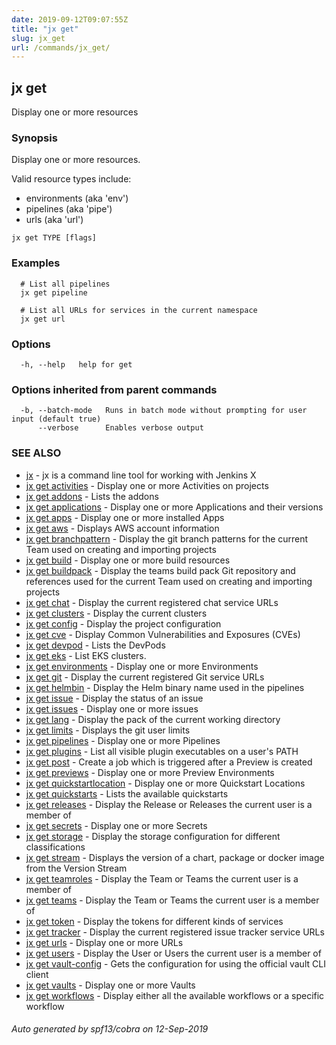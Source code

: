 ```yaml
---
date: 2019-09-12T09:07:55Z
title: "jx get"
slug: jx_get
url: /commands/jx_get/
---
```

## jx get

Display one or more resources

### Synopsis

Display one or more resources. 

Valid resource types include: 

  * environments (aka 'env')  
  * pipelines (aka 'pipe')  
  * urls (aka 'url')

```
jx get TYPE [flags]
```

### Examples

```
  # List all pipelines
  jx get pipeline
  
  # List all URLs for services in the current namespace
  jx get url
```

### Options

```
  -h, --help   help for get
```

### Options inherited from parent commands

```
  -b, --batch-mode   Runs in batch mode without prompting for user input (default true)
      --verbose      Enables verbose output
```

### SEE ALSO

* [jx](/commands/jx/)	 - jx is a command line tool for working with Jenkins X
* [jx get activities](/commands/jx_get_activities/)	 - Display one or more Activities on projects
* [jx get addons](/commands/jx_get_addons/)	 - Lists the addons
* [jx get applications](/commands/jx_get_applications/)	 - Display one or more Applications and their versions
* [jx get apps](/commands/jx_get_apps/)	 - Display one or more installed Apps
* [jx get aws](/commands/jx_get_aws/)	 - Displays AWS account information
* [jx get branchpattern](/commands/jx_get_branchpattern/)	 - Display the git branch patterns for the current Team used on creating and importing projects
* [jx get build](/commands/jx_get_build/)	 - Display one or more build resources
* [jx get buildpack](/commands/jx_get_buildpack/)	 - Display the teams build pack Git repository and references used for the current Team used on creating and importing projects
* [jx get chat](/commands/jx_get_chat/)	 - Display the current registered chat service URLs
* [jx get clusters](/commands/jx_get_clusters/)	 - Display the current clusters
* [jx get config](/commands/jx_get_config/)	 - Display the project configuration
* [jx get cve](/commands/jx_get_cve/)	 - Display Common Vulnerabilities and Exposures (CVEs)
* [jx get devpod](/commands/jx_get_devpod/)	 - Lists the DevPods
* [jx get eks](/commands/jx_get_eks/)	 - List EKS clusters.
* [jx get environments](/commands/jx_get_environments/)	 - Display one or more Environments
* [jx get git](/commands/jx_get_git/)	 - Display the current registered Git service URLs
* [jx get helmbin](/commands/jx_get_helmbin/)	 - Display the Helm binary name used in the pipelines
* [jx get issue](/commands/jx_get_issue/)	 - Display the status of an issue
* [jx get issues](/commands/jx_get_issues/)	 - Display one or more issues
* [jx get lang](/commands/jx_get_lang/)	 - Display the pack of the current working directory
* [jx get limits](/commands/jx_get_limits/)	 - Displays the git user limits
* [jx get pipelines](/commands/jx_get_pipelines/)	 - Display one or more Pipelines
* [jx get plugins](/commands/jx_get_plugins/)	 - List all visible plugin executables on a user's PATH
* [jx get post](/commands/jx_get_post/)	 - Create a job which is triggered after a Preview is created
* [jx get previews](/commands/jx_get_previews/)	 - Display one or more Preview Environments
* [jx get quickstartlocation](/commands/jx_get_quickstartlocation/)	 - Display one or more Quickstart Locations
* [jx get quickstarts](/commands/jx_get_quickstarts/)	 - Lists the available quickstarts
* [jx get releases](/commands/jx_get_releases/)	 - Display the Release or Releases the current user is a member of
* [jx get secrets](/commands/jx_get_secrets/)	 - Display one or more Secrets
* [jx get storage](/commands/jx_get_storage/)	 - Display the storage configuration for different classifications
* [jx get stream](/commands/jx_get_stream/)	 - Displays the version of a chart, package or docker image from the Version Stream
* [jx get teamroles](/commands/jx_get_teamroles/)	 - Display the Team or Teams the current user is a member of
* [jx get teams](/commands/jx_get_teams/)	 - Display the Team or Teams the current user is a member of
* [jx get token](/commands/jx_get_token/)	 - Display the tokens for different kinds of services
* [jx get tracker](/commands/jx_get_tracker/)	 - Display the current registered issue tracker service URLs
* [jx get urls](/commands/jx_get_urls/)	 - Display one or more URLs
* [jx get users](/commands/jx_get_users/)	 - Display the User or Users the current user is a member of
* [jx get vault-config](/commands/jx_get_vault-config/)	 - Gets the configuration for using the official vault CLI client
* [jx get vaults](/commands/jx_get_vaults/)	 - Display one or more Vaults
* [jx get workflows](/commands/jx_get_workflows/)	 - Display either all the available workflows or a specific workflow

###### Auto generated by spf13/cobra on 12-Sep-2019
